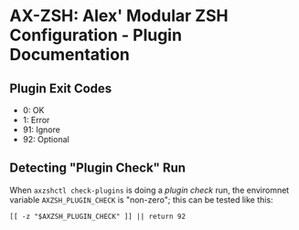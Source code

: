 AX-ZSH: Alex' Modular ZSH Configuration - Plugin Documentation
==============================================================

Plugin Exit Codes
-----------------

- 0: OK
- 1: Error
- 91: Ignore
- 92: Optional


Detecting "Plugin Check" Run
----------------------------

When `axzshctl check-plugins` is doing a _plugin check_ run, the enviromnet
variable `AXZSH_PLUGIN_CHECK` is "non-zero"; this can be tested like this:

```
[[ -z "$AXZSH_PLUGIN_CHECK" ]] || return 92
```
